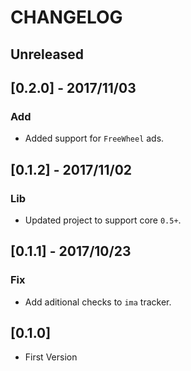 # CHANGELOG

## Unreleased

## [0.2.0] - 2017/11/03
### Add
- Added support for `FreeWheel` ads.

## [0.1.2] - 2017/11/02
### Lib
- Updated project to support core `0.5+`.

## [0.1.1] - 2017/10/23
### Fix
- Add aditional checks to `ima` tracker.

## [0.1.0]
- First Version